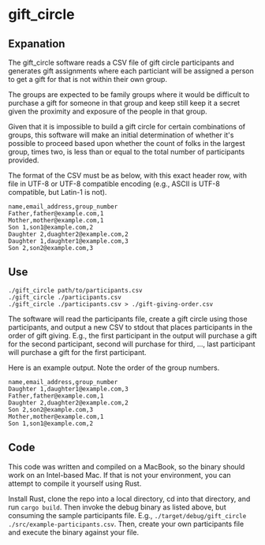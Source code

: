 # gift_circle

## Expanation

The gift_circle software reads a CSV file of gift circle participants and generates gift assignments where each particiant will
be assigned a person to get a gift for that is not within their own group.

The groups are expected to be family groups where it would be difficult to purchase a gift for someone in that group and keep still keep it a secret given the proximity and exposure of the people in that group.

Given that it is impossible to build a gift circle for certain combinations of groups, this software will make an initial determination of whether it's possible to proceed based upon whether the count of folks in the largest group, times two, is less than or equal to the total number of participants provided.

The format of the CSV must be as below, with this exact header row, with file in UTF-8 or UTF-8 compatible encoding (e.g., ASCII is UTF-8 compatible, but Latin-1 is not).

```shell
name,email_address,group_number
Father,father@example.com,1
Mother,mother@example.com,1
Son 1,son1@example.com,2
Daughter 2,duaghter2@example.com,2
Daughter 1,daughter1@example.com,3
Son 2,son2@example.com,3
```

## Use

```shell
./gift_circle path/to/participants.csv
./gift_circle ./participants.csv
./gift_circle ./participants.csv > ./gift-giving-order.csv
```

The software will read the participants file, create a gift circle using those participants, and output a new CSV to stdout that places participants in the order of gift giving. E.g., the first participant in the output will purchase a gift for the second participant, second will purchase for third, ..., last participant will purchase a gift for the first participant.

Here is an example output. Note the order of the group numbers.

```shell
name,email_address,group_number
Daughter 1,daughter1@example.com,3
Father,father@example.com,1
Daughter 2,duaghter2@example.com,2
Son 2,son2@example.com,3
Mother,mother@example.com,1
Son 1,son1@example.com,2
```

## Code

This code was written and compiled on a MacBook, so the binary should work on an Intel-based Mac. If that is not your environment, you can attempt to compile it yourself using Rust.

Install Rust, clone the repo into a local directory, cd into that directory, and run ```cargo build```. Then invoke the debug binary as listed above, but consuming the sample participants file. E.g., ```./target/debug/gift_circle ./src/example-participants.csv```. Then, create your own participants file and execute the binary against your file.
